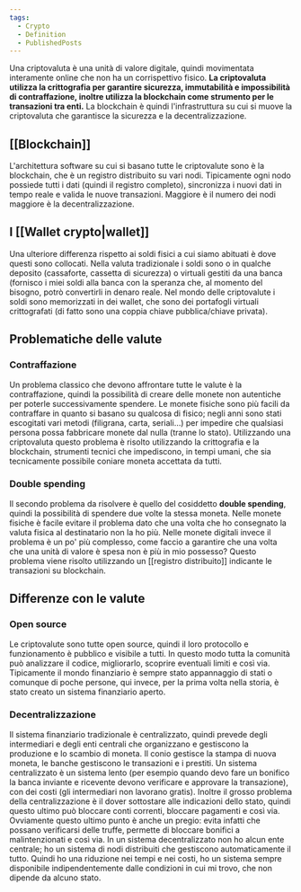 ```yaml
---
tags:
  - Crypto
  - Definition
  - PublishedPosts
---
```

Una criptovaluta è una unità di valore digitale, quindi movimentata interamente online che non ha un corrispettivo fisico.
**La criptovaluta utilizza la crittografia per garantire sicurezza, immutabilità e impossibilità di contraffazione, inoltre utilizza la blockchain come strumento per le transazioni tra enti.**
La blockchain è quindi l'infrastruttura su cui si muove la criptovaluta che garantisce la sicurezza e la decentralizzazione.

## [[Blockchain]]

L'architettura software su cui si basano tutte le criptovalute sono è la blockchain, che è un registro distribuito su vari nodi.
Tipicamente ogni nodo possiede tutti i dati (quindi il registro completo), sincronizza i nuovi dati in tempo reale e valida le nuove transazioni.
Maggiore è il numero dei nodi maggiore è la decentralizzazione.

## I [[Wallet crypto|wallet]]

Una ulteriore differenza rispetto ai soldi fisici a cui siamo abituati è dove questi sono collocati.
Nella valuta tradizionale i soldi sono o in qualche deposito (cassaforte, cassetta di sicurezza) o virtuali gestiti da una banca (fornisco i miei soldi alla banca con la speranza che, al momento del bisogno, potrò convertirli in denaro reale.
Nel mondo delle criptovalute i soldi sono memorizzati in dei wallet, che sono dei portafogli virtuali crittografati (di fatto sono una coppia chiave pubblica/chiave privata).

## Problematiche delle valute

### Contraffazione

Un problema classico che devono affrontare tutte le valute è la contraffazione, quindi la possibilità di creare delle monete non autentiche per poterle successivamente spendere. Le monete fisiche sono più facili da contraffare in quanto si basano su qualcosa di fisico; negli anni sono stati escogitati vari metodi (filigrana, carta, seriali…) per impedire che qualsiasi persona possa fabbricare monete dal nulla (tranne lo stato).
Utilizzando una criptovaluta questo problema è risolto utilizzando la crittografia e la blockchain, strumenti tecnici che impediscono, in tempi umani, che sia tecnicamente possibile coniare moneta accettata da tutti.

### Double spending

Il secondo problema da risolvere è quello del cosiddetto **double spending**, quindi la possibilità di spendere due volte la stessa moneta.
Nelle monete fisiche è facile evitare il problema dato che una volta che ho consegnato la valuta fisica al destinatario non la ho più.
Nelle monete digitali invece il problema è un po' più complesso, come faccio a garantire che una volta che una unità di valore è spesa non è più in mio possesso?
Questo problema viene risolto utilizzando un [[registro distribuito]] indicante le transazioni su blockchain.

## Differenze con le valute

### Open source

Le criptovalute sono tutte open source, quindi il loro protocollo e funzionamento è pubblico e visibile a tutti.
In questo modo tutta la comunità può analizzare il codice, migliorarlo, scoprire eventuali limiti e così via.
Tipicamente il mondo finanziario è sempre stato appannaggio di stati o comunque di poche persone, qui invece, per la prima volta nella storia, è stato creato un sistema finanziario aperto.

### Decentralizzazione

Il sistema finanziario tradizionale è centralizzato, quindi prevede degli intermediari e degli enti centrali che organizzano e gestiscono la produzione e lo scambio di moneta.
Il conio gestisce la stampa di nuova moneta, le banche gestiscono le transazioni e i prestiti.
Un sistema centralizzato è un sistema lento (per esempio quando devo fare un bonifico la banca inviante e ricevente devono verificare e approvare la transazione), con dei costi (gli intermediari non lavorano gratis).
Inoltre il grosso problema della centralizzazione è il dover sottostare alle indicazioni dello stato, quindi questo ultimo può bloccare conti correnti, bloccare pagamenti e così via.
Ovviamente questo ultimo punto è anche un pregio: evita infatti che possano verificarsi delle truffe, permette di bloccare bonifici a malintenzionati e così via.
In un sistema decentralizzato non ho alcun ente centrale; ho un sistema di nodi distribuiti che gestiscono automaticamente il tutto.
Quindi ho una riduzione nei tempi e nei costi, ho un sistema sempre disponibile indipendentemente dalle condizioni in cui mi trovo, che non dipende da alcuno stato.
